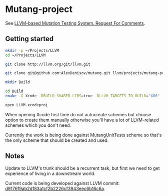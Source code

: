 # Mutang-project

See [LLVM-based Mutation Testing System. Request For Comments](http://lowlevelbits.org/llvm-based-mutation-testing-system/).

## Getting started

```bash
mkdir -p ~/Projects/LLVM
cd ~/Projects/LLVM

git clone http://llvm.org/git/llvm.git

git clone git@github.com:AlexDenisov/mutang.git llvm/projects/mutang-project

mkdir Build

cd Build
cmake -G Xcode -DBUILD_SHARED_LIBS=true -DLLVM_TARGETS_TO_BUILD="X86" ../llvm

open LLVM.xcodeproj
```

When opening Xcode first time do not autocreate schemes but choose option to create them manually otherwise you'll have a lot of LLVM-related schemes which you don't need.

Currently the work is being done against MutangUnitTests scheme so that's the only scheme that should be created and used.

## Notes

Update to LLVM's trunk should be a recurrent task, but first we need to get experience of living in a downstream world.

Current code is being developed against LLVM commit: [d9176f9ab2d183a1cf2b2226cf3943eec6b16c6a](https://github.com/llvm-mirror/llvm/commit/d9176f9ab2d183a1cf2b2226cf3943eec6b16c6a).

